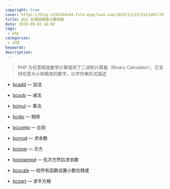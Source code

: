 ```yaml
---
copyright: true
cover: https://blog-1256184194.file.myqcloud.com/2019/12/23/2e1326fc35fd8.jpg
title: php 处理高精度计算函数
date: 2019-09-02 16:02
tags: 
 - php
categories:
 - 分享
keywords:
description:
---
```


> PHP 为任意精度数学计算提供了二进制计算器（Binary Calculator），它支持任意大小和精度的数字，以字符串形式描述

- [bcadd][1] — 加法
- [bcsub][10] — 减法
- [bcmul][5] — 乘法
- [bcdiv][3] — 相除
- [bccomp][2] — 比较
- [bcmod][4] — 求余数
- [bcpow][6] — 次方
- [bcpowmod][7] — 先次方然后求余数
- [bcscale][8] — 给所有函数设置小数位精度
- [bcsqrt][9] — 求平方根



  [1]: https://www.php.net/manual/en/function.bcadd.php
  [2]: https://www.php.net/manual/en/function.bccomp.php
  [3]: https://www.php.net/manual/en/function.bcdiv.php
  [4]: https://www.php.net/manual/en/function.bcmod.php
  [5]: https://www.php.net/manual/en/function.bcmul.php
  [6]: https://www.php.net/manual/en/function.bcpow.php
  [7]: https://www.php.net/manual/en/function.bcpowmod.php
  [8]: https://www.php.net/manual/en/function.bcscale.php
  [9]: https://www.php.net/manual/en/function.bcsqrt.php
  [10]: https://www.php.net/manual/en/function.bcsub.php